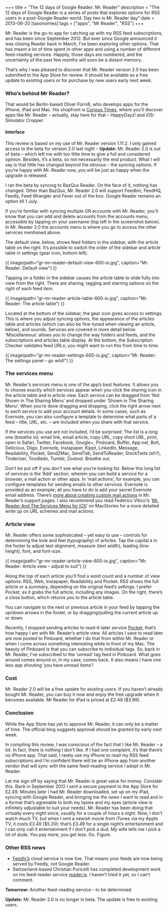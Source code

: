 +++
title = "The 12 days of Google Reader: Mr. Reader"
description = "The 12 days of Google Reader is a series of posts that explores options for RSS users in a post-Google Reader world. Day two is Mr. Reader day"
date = 2013-06-20
[taxonomies]
tags = ["apps", "Mr Reader", "RSS"]
+++

Mr. Reader is the go-to app for catching up with my RSS feed subscriptions, and has been since September 2012. But ever since Google announced it was closing Reader back in March, I’ve been exploring other options. That has meant a lot of time spent in other apps and using a number of different feed-reading services. Happily, those days are numbered, and the uncertainty of the past few months will soon be a distant memory.

That’s why I was pleased to discover that Mr. Reader version 2.0 has been submitted to the App Store for review. It should be available as a free update to existing users or for purchase by new users early next week.

### Who’s behind Mr Reader?

That would be Berlin-based Oliver Fürniß, who develops apps for the iPhone, iPad and Mac. His shopfront is [Curious Times](http://www.curioustimes.de), where you’ll discover apps like Mr. Reader – actually, stay here for that – HappyDayz! and iOS-Simulator Cropper.

#### Interface

This review is based on my use of Mr. Reader version 1.11.2. I only gained access to the beta for version 2.0 last night – **Update:** Mr. Reader 2.0 is out of beta – which left me with too little time to give a full and considered opinion. Besides, it’s a beta, so not necessarily the end product. What I will say is that little has changed beyond the obvious – the syncing options. If you’re happy with Mr. Reader now, you will be just as happy when the upgrade is released.

I ran the beta by syncing to BazQux Reader. On the face of it, nothing has changed. Other than BazQux, Mr. Reader 2.0 will support Feedbin, FeedHQ, Feedly, Feed Wrangler and Fever out of the box. Google Reader remains an option till 1 July.

If you’re familiar with syncing multiple GR accounts with Mr. Reader, you’ll know that you can add and delete accounts from the accounts menu, accessible by tapping on your username (top left in the screenshot below). In Mr. Reader 2.0 the accounts menu is where you go to access the other services mentioned above.

The default view, below, shows feed folders in the sidebar, with the article table on the right. It’s possible to switch the order of the sidebar and article table in settings (gear icon, bottom left).

{{ image(path="gr-mr-reader-default-view-600-io.jpg", caption="Mr. Reader: Default view") }}

Tapping on a folder in the sidebar causes the article table to slide fully into view from the right. There are sharing, tagging and starring options on the right of each feed item.

{{ image(path="gr-mr-reader-article-table-600-io.jpg", caption="Mr. Reader: The article table") }}

Located at the bottom of the sidebar, the gear icon gives access to settings. This is where you adjust syncing options, the appearance of the articles table and articles (which can also be fine-tuned when viewing an article, below), and sounds. Services are covered in more detail below. ‘Miscellaneous’ allows you to change the way folders and feeds, and the subscriptions and articles table display. At the bottom, the Subscription Checker validates feed URLs; you might want to run this from time to time.

{{ image(path="gr-mr-reader-settings-600-io.jpg", caption="Mr. Reader: The settings panel – go wild!") }}

### The services menu

Mr. Reader’s services menu is one of the app’s best features. It allows you to choose exactly which services appear when you click the sharing icon in the article table and in article view. Each service can be dragged from ‘Not Shown in The Sharing Menu’ and dropped under ‘Shown in The Sharing Menu’. When you’re done dragging and dropping, click the right arrow next to each service to add your account details. In some cases, such as Evernote, you can also configure a template to determine what parts of a feed – title, URL, etc. – are included when you share with that service.

If the services you use are not included, I’d be surprised. The list is a long one (breathe in): email link, email article, copy URL, copy short URL, print, open in Safari, Twitter, Facebook, Google+, Pinboard, Buffer, App.net, Bolt, Delicious, Diigo, Evernote, Instapaper, Kippt, LinkedIn, Message, Readability, Pocket, Send2Mac, SendTab, SendToReader, StockTwits (eh?), Tinderizer, Toodledo, Tumblr, Zootool. Breathe out.

Don’t be put off if you don’t see what you’re looking for. Below this long list of services is the ‘Add’ section, wherein you can build a service for a browser, a mail action or other apps. In ‘mail actions’, for example, you can configure templates for sending emails to other services. Evernote is provided as an example; all you have to do is add your secret Evernote email address. There’s [more about creating custom mail actions](http://www.curioustimes.de/mrreader/mail-actions/) in Mr. Reader’s support pages. I also recommend you read Federico Viticci’s ‘[Mr. Reader And The Services Menu for iOS](http://www.macstories.net/reviews/mr-reader-and-the-services-menu-for-ios/)’ on MacStories for a more detailed write up on URL schemes and mail actions.

### Article view

Mr. Reader offers some sophisticated – yet easy to use – controls for determining the look and feel (typography) of articles. Tap the capital `A` in the footer to adjust text alignment, measure (text width), leading (line-height), font, and font-size.

{{ image(path="gr-mr-reader-article-view-600-io.jpg", caption="Mr. Reader: Article view – adjust to suit") }}

Along the top of each article you’ll find a word count and a number of view options: RSS, Web, Instapaper, Readability and Pocket. RSS shows the full article or a summary, depending on the original feed’s settings. I prefer Pocket, as it grabs the full article, including any images. On the right, there’s a close button, which returns you to the article table.

You can navigate to the next or previous article in your feed by tapping the up/down arrows in the footer, or by dragging/pulling the current article up or down.

Recently, I stopped sending articles to read-it-later service [Pocket](http://getpocket.com); that’s how happy I am with Mr. Reader‘s article view. All articles I save to read later are now posted to Pinboard, whether I do that from within Mr. Reader or when I come across something interesting while in front of my Mac. The beauty of Pinboard is that you can subscribe to individual tags. So, back in Mr. Reader, I’ve subscribed to the ‘unread’ tag feed in Pinboard. What goes around comes around or, in my case, comes back. It also means I have one less app shouting ‘you have unread items’!

### Cost

Mr. Reader 2.0 will be a free update for existing users. If you haven’t already bought Mr. Reader, you can buy it now and enjoy the free upgrade when it becomes available. Mr Reader for iPad is priced at £2.49 ($3.99). 

### Conclusion

While the App Store has yet to approve Mr. Reader, it can only be a matter of time. The official blog suggests approval *should* be granted by early next week.

In compiling this review, I was conscious of the fact that I like Mr. Reader – a lot. In fact, there is nothing I don’t like. If I had one complaint, it’s that there’s no iPhone app. That said, I rarely use my iPhone to read my RSS feed subscriptions and I’m confident there will be an iPhone app from another vendor that will sync with the same feed-reading service I adopt in Mr. Reader.

Let me sign off by saying that Mr. Reader is great value for money. Consider this. Back in September 2012 I sent a secure payment to the App Store for £2.49. Minutes later I had Mr. Reader downloaded, set up on my iPad, syncing with Google Reader, and bringing me *the news* I want to read and in a format that’s agreeable to both my tastes and my eyes (article view is infinitely adjustable to suit your needs). Mr. Reader has been doing that virtually every night since, usually for a couple of hours a night. Now, I don’t watch much TV, but when I rent a newish movie from iTunes via my Apple TV, it costs £3.49 ($5.20); that’s £3.49 for a single night’s entertainment and I can only call it entertainment if I don’t pick a dud. My wife tells me I pick a lot of duds. You pay more, you get less. Go. Figure.

### Other RSS news

*   [Feedly’s](http://blog.feedly.com/2013/06/19/feedly-cloud/) cloud service is now live. That means your feeds are now being served by Feedly, not Google Reader.
*   Switzerland-based Christian Puricelli has completed development work on his feed-reader service [reader.is](http://reader.is). I haven’t tried it yet, so I can’t comment.

**Tomorrow:** Another feed-reading service – to be determined.

**Update:** Mr. Reader 2.0 is no longer in beta. The update is free to existing users.